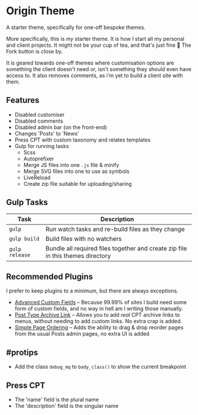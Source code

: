 # Origin Theme
A starter theme, specifically for one-off bespoke themes.

More specifically, this is _my_ starter theme. It is how I start all my personal and client projects. It might not be your cup of tea, and that's just fine 🙂 The Fork button is close by.

It is geared towards one-off themes where customisation options are something the client doesn't need or, isn't something they should even have access to. It also removes comments, as i'm yet to build a client site with them.


## Features

* Disabled customiser
* Disabled comments
* Disabled admin bar (on the front-end)
* Changes 'Posts' to 'News'
* Press CPT with custom taxonomy and relates templates
* Gulp for running tasks
  * Scss
  * Autoprefixer
  * Merge JS files into one `.js` file & minify
  * Merge SVG files into one to use as symbols
  * LiveReload
  * Create zip file suitable for uploading/sharing


## Gulp Tasks

Task | Description
--- | ---
`gulp` | Run watch tasks and re-build files as they change
`gulp build` | Build files with no watchers
`gulp release` | Bundle all required files together and create zip file in this themes directory


## Recommended Plugins

I prefer to keep plugins to a minimum, but there are always exceptions.

* [Advanced Custom Fields](https://www.advancedcustomfields.com/) – Because 99.99% of sites I build need some form of custom fields, and no way in hell am I writing those manually.
* [Post Type Archive Link](https://wordpress.org/plugins/post-type-archive-links/) – Allows you to add _real_ CPT archive links to menus, without needing to add custom links. No extra crap is added.
* [Simple Page Ordering](https://en-gb.wordpress.org/plugins/simple-page-ordering/) – Adds the ability to drag & drop reorder pages from the usual Posts admin pages, no extra UI is added


## #protips

* Add the class `debug_mq` to `body_class()` to show the current breakpoint


## Press CPT

* The 'name' field is the plural name
* The 'description' field is the singular name
